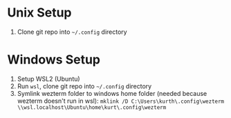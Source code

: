 # Unix Setup

1. Clone git repo into `~/.config` directory

# Windows Setup

1. Setup WSL2 (Ubuntu)
2. Run `wsl`, clone git repo into `~/.config` directory
3. Symlink wezterm folder to windows home folder (needed because wezterm doesn't run in wsl): `mklink /D C:\Users\kurth\.config\wezterm \\wsl.localhost\Ubuntu\home\kurt\.config\wezterm`
